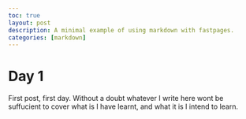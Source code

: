 ```yaml
---
toc: true
layout: post
description: A minimal example of using markdown with fastpages.
categories: [markdown]
---
```

# Day 1
First post, first day. Without a doubt whatever I write here wont be suffucient to cover what is I have learnt, and what it is I intend to learn. 

